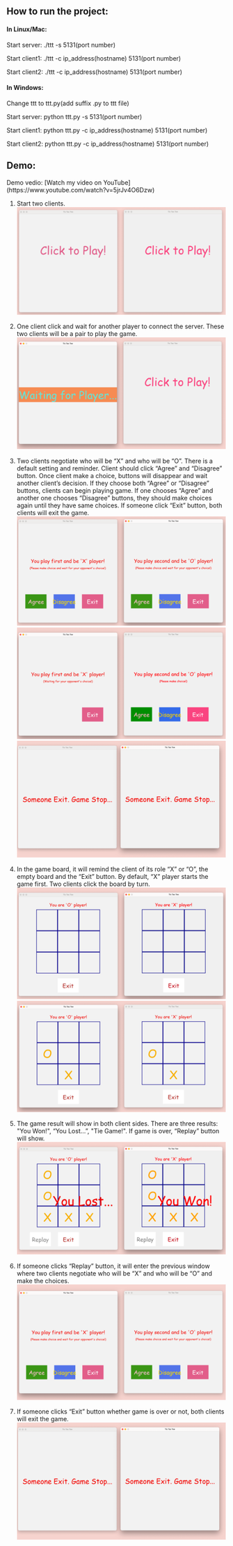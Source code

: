 <h2>How to run the project:</h2>
<h4>In Linux/Mac:</h4>
<p>Start server: ./ttt -s 5131(port number)</p>
<p>Start client1: ./ttt -c ip_address(hostname) 5131(port number)</p>
<p>Start client2: ./ttt -c ip_address(hostname) 5131(port number)</p>
<h4>In Windows:</h4>
<p>Change ttt to ttt.py(add suffix .py to ttt file)</p>
<p>Start server: python ttt.py -s 5131(port number)</p>
<p>Start client1: python ttt.py -c ip_address(hostname) 5131(port number)</p>
<p>Start client2: python ttt.py -c ip_address(hostname) 5131(port number)</p>



<h2>Demo: </h2>
Demo vedio: [Watch my video on YouTube](https://www.youtube.com/watch?v=5jrJv4O6Dzw)

1.	Start two clients.
 ![image](images/Picture1.png)
 
2.	One client click and wait for another player to connect the server. These two clients will be a pair to play the game.
 ![image](images/Picture2.png)

3.	Two clients negotiate who will be “X” and who will be “O”. There is a default setting and reminder. Client should click “Agree” and “Disagree” button. 
Once client make a choice, buttons will disappear and wait another client’s decision.
If they choose both “Agree” or “Disagree” buttons, clients can begin playing game.
If one chooses “Agree” and another one chooses “Disagree” buttons, they should make choices again until they have same choices.
If someone click “Exit” button, both clients will exit the game.
 ![image](images/Picture3.png)
 ![image](images/Picture3-2.png)
 ![image](images/Picture3-3.png)
 
4.	In the game board, it will remind the client of its role “X” or “O”, the empty board and the “Exit” button.
By default, “X” player starts the game first. Two clients click the board by turn.
 ![image](images/Picture4.png)
 ![image](images/Picture4-2.png)
 
5.	The game result will show in both client sides. There are three results: "You Won!", “You Lost...”, "Tie Game!".
If game is over, “Replay” button will show. 
![image](images/Picture5.png)
 
6.	If someone clicks “Replay” button, it will enter the previous window where two clients negotiate who will be “X” and who will be “O” and make the choices.
![image](images/Picture6.png)

7.	If someone clicks “Exit” button whether game is over or not, both clients will exit the game.
 ![image](images/Picture7.png)

